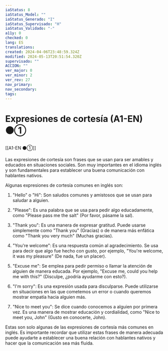 ```yaml
---
iaStatus: 8
iaStatus_Model: ""
iaStatus_Generado: "I"
iaStatus_Supervisado: "H"
iaStatus_Validado: "-"
a11y: 0
checked: 0
lang: ES
translations: 
created: 2024-04-06T23:48:59.324Z
modified: 2024-05-13T20:51:54.320Z
supervisado: ""
ACCION: ""
ver_major: 0
ver_minor: 2
ver_rev: 27
nav_primary: 
nav_secondary: 
tags:
---
```

# Expresiones de cortesía (A1-EN) ⚫①

[[A1-EN ⚫①]]

Las expresiones de cortesía son frases que se usan para ser amables y educados en situaciones sociales. Son muy importantes en el idioma inglés y son fundamentales para establecer una buena comunicación con hablantes nativos.

Algunas expresiones de cortesía comunes en inglés son:

1. "Hello" o "Hi": Son saludos comunes y amistosos que se usan para saludar a alguien.

2. "Please": Es una palabra que se usa para pedir algo educadamente, como "Please pass me the salt" (Por favor, pásame la sal).

3. "Thank you": Es una manera de expresar gratitud. Puede usarse simplemente como "Thank you" (Gracias) o de manera más enfática como "Thank you very much" (Muchas gracias).

4. "You're welcome": Es una respuesta común al agradecimiento. Se usa para decir que algo fue hecho con gusto, por ejemplo, "You're welcome, it was my pleasure" (De nada, fue un placer).

5. "Excuse me": Se emplea para pedir permiso o llamar la atención de alguien de manera educada. Por ejemplo, "Excuse me, could you help me with this?" (Disculpe, ¿podría ayudarme con esto?).

6. "I'm sorry": Es una expresión usada para disculparse. Puede utilizarse en situaciones en las que cometemos un error o cuando queremos mostrar empatía hacia alguien más.

7. "Nice to meet you": Se dice cuando conocemos a alguien por primera vez. Es una manera de mostrar educación y cordialidad, como "Nice to meet you, John" (Gusto en conocerte, John).

Estas son solo algunas de las expresiones de cortesía más comunes en inglés. Es importante recordar que utilizar estas frases de manera adecuada puede ayudarte a establecer una buena relación con hablantes nativos y hacer que la comunicación sea más fluida.
